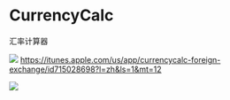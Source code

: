 # CurrencyCalc
汇率计算器

[![](http://res.cloudinary.com/dfzokzfi5/image/upload/c_scale,w_124/v1411092419/app-store-button_pw05je.png)](https://itunes.apple.com/us/app/currencycalc-foreign-exchange/id715028698?l=zh&ls=1&mt=12) https://itunes.apple.com/us/app/currencycalc-foreign-exchange/id715028698?l=zh&ls=1&mt=12


![](http://a2.mzstatic.com/us/r30/Purple4/v4/0c/58/6b/0c586b75-08ce-50ee-aab7-cc086ea47d0e/screen800x500.jpeg)
